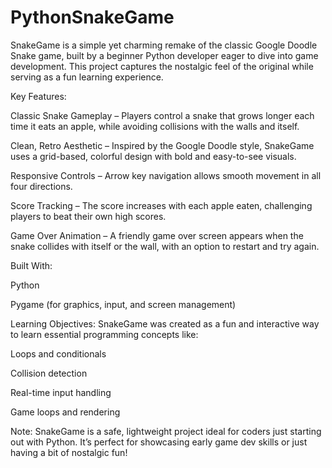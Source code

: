 # PythonSnakeGame
SnakeGame is a simple yet charming remake of the classic Google Doodle Snake game, built by a beginner Python developer eager to dive into game development. This project captures the nostalgic feel of the original while serving as a fun learning experience.

Key Features:

Classic Snake Gameplay – Players control a snake that grows longer each time it eats an apple, while avoiding collisions with the walls and itself.

Clean, Retro Aesthetic – Inspired by the Google Doodle style, SnakeGame uses a grid-based, colorful design with bold and easy-to-see visuals.

Responsive Controls – Arrow key navigation allows smooth movement in all four directions.

Score Tracking – The score increases with each apple eaten, challenging players to beat their own high scores.

Game Over Animation – A friendly game over screen appears when the snake collides with itself or the wall, with an option to restart and try again.

Built With:

Python

Pygame (for graphics, input, and screen management)

Learning Objectives:
SnakeGame was created as a fun and interactive way to learn essential programming concepts like:

Loops and conditionals

Collision detection

Real-time input handling

Game loops and rendering

Note:
SnakeGame is a safe, lightweight project ideal for coders just starting out with Python. It’s perfect for showcasing early game dev skills or just having a bit of nostalgic fun!
